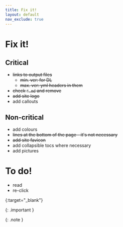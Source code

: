 ```yaml
---
title: Fix it!
layout: default
nav_exclude: true
---
```

# Fix it!

## Critical

- ~~links to output files~~
  - ~~min. ver: for DL~~
  - ~~max. ver: yml headers in them~~
- ~~check `*.md` and remove~~
- ~~add site logo~~
- add callouts

## Non-critical

- add colours
- ~~lines at the bottom of the page - it's not necessary~~
- ~~add site favicon~~
- add collapsible tocs where necessary
- add pictures

# To do!

- read
- re-click

{:target="_blank"}

{: .important }

{: .note }